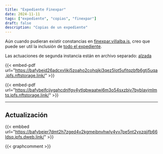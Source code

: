 ```yaml
---
title: "Expediente Finexpar"
date: 2024-11-11
tags: ["expediente", "copias", "finexpar"]
draft: false
description: "Copias de un expediente"
---
```


Aún cuando pudieran existir constancias en [finexpar.villalba.is](https://finexpar.villalba.is), creo que puede ser util la inclusión de [todo el expediente](https://bafybeibvkacmhl4s65efme2tm4vwm2ora46pb4vcgchz6tlkpljtqblqcy.ipfs.w3s.link/expediente-ocr.pdf).

Las actuaciones de segunda instancia están en archivo separado: [alzada](https://bafybeid26adcxvlikj5zoaho2cohqjki3qez5lot5ufitqzbfb6gtj5uqa.ipfs.nftstorage.link/)

{{< embed-pdf url="https://bafybeid26adcxvlikj5zoaho2cohqjki3qez5lot5ufitqzbfb6gtj5uqa.ipfs.nftstorage.link/" >}}

{{< embed-pdf url="https://bafybeifcjjygahcdnlfgy4ytlqbwaatwi6m3o54sxzbjv7byblavjmlmtq.ipfs.nftstorage.link/" >}}

---

## Actualización

{{< embbed url="https://bafybeier7dmt2h7zged4v2kgmeibnvhwly4yv7pe5nt2yxzqjjfb66ldsq.ipfs.dweb.link/" >}}

{{< graphcomment >}}
